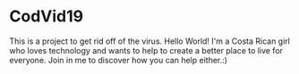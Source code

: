 # CodVid19
This is a project to get rid off of the virus.
Hello World!
I'm a Costa Rican girl who loves technology and wants to help to create a better place to live for everyone.
Join in me to discover how you can help either.:)
